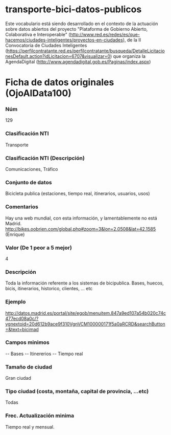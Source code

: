 # transporte-bici-datos-publicos
Este vocabulario está siendo desarrollado en el contexto de la actuación sobre datos abiertos del proyecto "Plataforma de Gobierno Abierto, Colaborativa e Interoperable" (http://www.red.es/redes/es/que-hacemos/ciudades-inteligentes/proyectos-en-ciudades), de la II Convocatoria de Ciudades Inteligentes (https://perfilcontratante.red.es/perfilcontratante/busqueda/DetalleLicitacionesDefault.action?idLicitacion=6707&visualizar=0) que organiza la AgendaDigital (http://www.agendadigital.gob.es/Paginas/index.aspx)

# Ficha de datos originales (OjoAlData100)
### Núm
129
### Clasificación NTI
Transporte
### Clasificación NTI (Descripción)
Comunicaciones, Tráfico
### Conjunto de datos
Bicicleta publica (estaciones, tiempo real, itinerarios, usuarios, usos)
### Comentarios
Hay una web mundial, con esta información, y lamentablemente no está Madrid. http://bikes.oobrien.com/global.php#zoom=3&lon=2.0508&lat=42.1585
 (Enrique)
### Valor (De 1 peor a 5 mejor)
4
### Descripción
Toda la información referente a los sistemas de bicipublica. Bases, huecos, bicis, itinerarios, historico, clientes, ... etc
### Ejemplo
http://datos.madrid.es/portal/site/egob/menuitem.847a9ed107a54b020c74c477ecd08a0c/?vgnextoid=20d612b9ace9f310VgnVCM100000171f5a0aRCRD&searchButton=&text=bicimad
### Campos minimos
-- Bases
 -- Itinererios
 -- Tiempo real
### Tamaño de ciudad
Gran ciudad
### Tipo ciudad (costa, montaña, capital de provincia, …etc)
Todas
### Frec. Actualización minima
Tiempo real y mensual.
